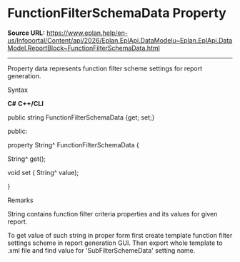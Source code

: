 # FunctionFilterSchemaData Property

**Source URL:** https://www.eplan.help/en-us/Infoportal/Content/api/2026/Eplan.EplApi.DataModelu~Eplan.EplApi.DataModel.ReportBlock~FunctionFilterSchemaData.html

---

Property data represents function filter scheme settings for report generation.

Syntax

**C#**
**C++/CLI**


public string FunctionFilterSchemaData {get; set;}

public:

property String^ FunctionFilterSchemaData {

   String^ get();

   void set (    String^ value);

}


Remarks

String contains function filter criteria properties and its values for given report.  
  
To get value of such string in proper form first create template function filter settings scheme in report generation GUI. Then export whole template to .xml file and find value for 'SubFilterSchemeData' setting name.
